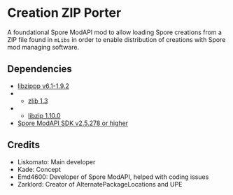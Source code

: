 # Creation ZIP Porter
A foundational Spore ModAPI mod to allow loading Spore creations from a ZIP file found in `mLibs` in order to enable distribution of creations with Spore mod managing software.

## Dependencies
* [libzippp v6.1-1.9.2](https://github.com/ctabin/libzippp)
* * [zlib 1.3](https://github.com/madler/zlib)
* * [libzip 1.10.0](https://github.com/nih-at/libzip)
* [Spore ModAPI SDK v2.5.278 or higher](https://github.com/emd4600/Spore-ModAPI)

## Credits
- Liskomato: Main developer
- Kade: Concept
- Emd4600: Developer of Spore ModAPI, helped with coding issues
- Zarklord: Creator of AlternatePackageLocations and UPE 